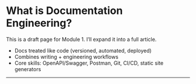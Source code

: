 # What is Documentation Engineering?

This is a draft page for Module 1. I’ll expand it into a full article.

- Docs treated like code (versioned, automated, deployed)  
- Combines writing + engineering workflows  
- Core skills: OpenAPI/Swagger, Postman, Git, CI/CD, static site generators  

---
